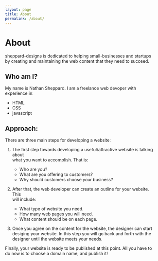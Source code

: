 ```yaml
---
layout: page
title: About
permalink: /about/
---
```


# About

sheppard-designs is dedicated to helping small-businesses and startups  
by creating and maintaining the web content that they need to succeed.

## Who am I?

My name is Nathan Sheppard. I am a freelance web devoper with experience in:
  + HTML
  + CSS
  + javascript

## Approach:

There are three main steps for developing a website:

1.  The first step towards developing a useful/attractive website is talking about  
	what you want to accomplish. That is:
	  + Who are you?
	  + What are you offering to customers?
	  + Why should customers choose your business?

2.  After that, the web developer can create an outline for your website. This  
	will include:
	  + What type of website you need.
	  + How many web pages you will need.
	  + What content should be on each page.

3.  Once you agree on the content for the website, the designer can start  
	desiging your website. In this step you will go back and forth with the  
	designer until the website meets your needs.

Finally, your website is ready to be published at this point. All you have to  
do now is to choose a domain name, and publish it!